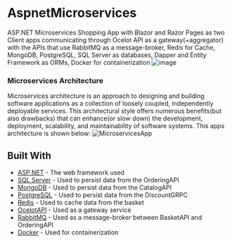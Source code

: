# AspnetMicroservices

ASP.NET Microservices Shopping App with Blazor and Razor Pages as two Client apps communicating through Ocelot API as a gateway(+aggregator) with the APIs that use RabbitMQ as a message-broker, Redis for Cache, MongoDB, PostgreSQL, SQL Server as databases, Dapper and Entity Framework as ORMs, Docker for containerization
![image](https://github.com/stefank1995/aspnet-microservices/assets/132662524/89040a82-85fb-47b8-81f4-e7bdc0432a72)

### Microservices Architecture
Microservices architecture is an approach to designing and building software applications as a collection of loosely coupled, independently deployable services. This architectural style offers numerous benefits(but also drawbacks) that can enhance(or slow down) the development, deployment, scalability, and maintainability of software systems. 
This apps architecture is shown below:
![MicroservicesApp](https://github.com/stefank1995/aspnet-microservices/assets/132662524/68d392d5-4471-41e0-8282-557923e5c46f)




## Built With

* [ASP.NET](https://dotnet.microsoft.com/en-us/apps/aspnet) - The web framework used
* [SQL Server](https://www.microsoft.com/en-us/sql-server/sql-server-downloads) - Used to persist data from the OrderingAPI
* [MongoDB](https://www.mongodb.com/) - Used to persist data from the CatalogAPI
* [PostgreSQL](https://www.postgresql.org/) - Used to persist data from the DiscountGRPC
* [Redis](https://redis.io/) - Used to cache data from the basket
* [OcelotAPI](https://ocelot.readthedocs.io/en/latest/introduction/gettingstarted.html) - Used as a gateway service
* [RabbitMQ](https://www.rabbitmq.com/) - Used as a message-broker between BasketAPI and OrderingAPI
* [Docker](https://www.docker.com/) - Used for containerization





